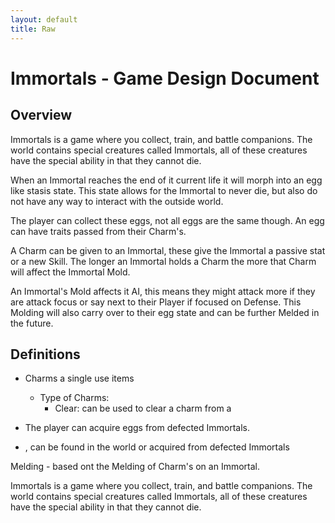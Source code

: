 ```yaml
---
layout: default
title: Raw
---
```


# Immortals - Game Design Document

## Overview

Immortals is a game where you collect, train, and battle companions. The world contains special creatures called Immortals, all of these creatures have the special ability in that they cannot die.

When an Immortal reaches the end of it current life it will morph into an egg like stasis state. This state allows for the Immortal to never die, but also do not have any way to interact with the outside world.

The player can collect these eggs, not all eggs are the same though. An egg can have traits passed from their Charm's.

A Charm can be given to an Immortal, these give the Immortal a passive stat or a new Skill. The longer an Immortal holds a Charm the more that Charm will affect the Immortal Mold.

An Immortal's Mold affects it AI, this means they might attack more if they are attack focus or say next to their Player if focused on Defense. This Molding will also carry over to their egg state and can be further Melded in the future.

## Definitions

-   Charms a single use items

    -   Type of Charms:
        -   Clear: can be used to clear a charm from a

-   The player can acquire eggs from defected Immortals.
-   , can be found in the world or acquired from defected Immortals

Melding - based ont the Melding of Charm's on an Immortal.

Immortals is a game where you collect, train, and battle companions. The world contains special creatures called Immortals, all of these creatures have the special ability in that they cannot die.
